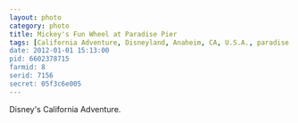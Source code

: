 ```yaml
---
layout: photo
category: photo
title: Mickey's Fun Wheel at Paradise Pier
tags: [California Adventure, Disneyland, Anaheim, CA, U.S.A., paradise pier, ferris wheel, Disney, DCA, DLR, Mickey's Fun Wheel, cycomachead, Michael Ball, Canon, 7D]
date: 2012-01-01 15:13:00
pid: 6602378715
farmid: 8
serid: 7156
secret: 05f3c6e005
---
```


Disney's California Adventure.

